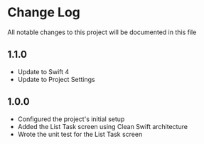 # Change Log

All notable changes to this project will be documented in this file

## 1.1.0

- Update to Swift 4
- Update to Project Settings

## 1.0.0

- Configured the project's initial setup
- Added the List Task screen using Clean Swift architecture
- Wrote the unit test for the List Task screen
